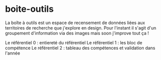 # boite-outils
<!DOCTYPE>
<HTML>
La boîte à outils est un espace de recensement de données liées aux territoires de recherche que j'explore en design. Pour l'instant il s'agit d'un groupement d'information via des images mais soon j'improve tout ça !


Le référentiel 0 : entiereté du référentiel </A>
Le référentiel 1 : les bloc de compétence </A>
Le référentiel 2 : tableau des compétences et validation dans l'année </A>

</HTML>
